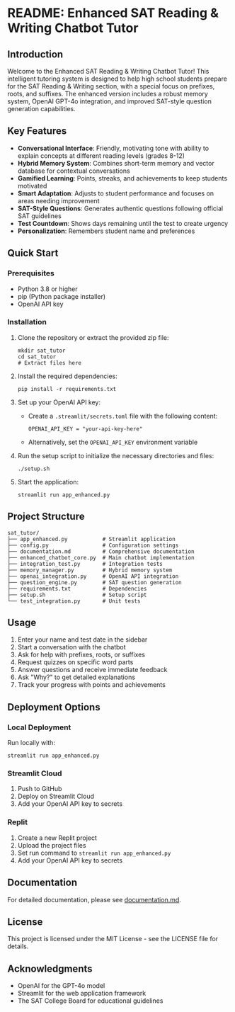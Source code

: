 # README: Enhanced SAT Reading & Writing Chatbot Tutor

## Introduction

Welcome to the Enhanced SAT Reading & Writing Chatbot Tutor! This intelligent tutoring system is designed to help high school students prepare for the SAT Reading & Writing section, with a special focus on prefixes, roots, and suffixes. The enhanced version includes a robust memory system, OpenAI GPT-4o integration, and improved SAT-style question generation capabilities.

## Key Features

- **Conversational Interface**: Friendly, motivating tone with ability to explain concepts at different reading levels (grades 8-12)
- **Hybrid Memory System**: Combines short-term memory and vector database for contextual conversations
- **Gamified Learning**: Points, streaks, and achievements to keep students motivated
- **Smart Adaptation**: Adjusts to student performance and focuses on areas needing improvement
- **SAT-Style Questions**: Generates authentic questions following official SAT guidelines
- **Test Countdown**: Shows days remaining until the test to create urgency
- **Personalization**: Remembers student name and preferences

## Quick Start

### Prerequisites

- Python 3.8 or higher
- pip (Python package installer)
- OpenAI API key

### Installation

1. Clone the repository or extract the provided zip file:
   ```
   mkdir sat_tutor
   cd sat_tutor
   # Extract files here
   ```

2. Install the required dependencies:
   ```
   pip install -r requirements.txt
   ```

3. Set up your OpenAI API key:
   - Create a `.streamlit/secrets.toml` file with the following content:
     ```
     OPENAI_API_KEY = "your-api-key-here"
     ```
   - Alternatively, set the `OPENAI_API_KEY` environment variable

4. Run the setup script to initialize the necessary directories and files:
   ```
   ./setup.sh
   ```

5. Start the application:
   ```
   streamlit run app_enhanced.py
   ```

## Project Structure

```
sat_tutor/
├── app_enhanced.py           # Streamlit application
├── config.py                 # Configuration settings
├── documentation.md          # Comprehensive documentation
├── enhanced_chatbot_core.py  # Main chatbot implementation
├── integration_test.py       # Integration tests
├── memory_manager.py         # Hybrid memory system
├── openai_integration.py     # OpenAI API integration
├── question_engine.py        # SAT question generation
├── requirements.txt          # Dependencies
├── setup.sh                  # Setup script
└── test_integration.py       # Unit tests
```

## Usage

1. Enter your name and test date in the sidebar
2. Start a conversation with the chatbot
3. Ask for help with prefixes, roots, or suffixes
4. Request quizzes on specific word parts
5. Answer questions and receive immediate feedback
6. Ask "Why?" to get detailed explanations
7. Track your progress with points and achievements

## Deployment Options

### Local Deployment

Run locally with:
```
streamlit run app_enhanced.py
```

### Streamlit Cloud

1. Push to GitHub
2. Deploy on Streamlit Cloud
3. Add your OpenAI API key to secrets

### Replit

1. Create a new Replit project
2. Upload the project files
3. Set run command to `streamlit run app_enhanced.py`
4. Add your OpenAI API key to secrets

## Documentation

For detailed documentation, please see [documentation.md](documentation.md).

## License

This project is licensed under the MIT License - see the LICENSE file for details.

## Acknowledgments

- OpenAI for the GPT-4o model
- Streamlit for the web application framework
- The SAT College Board for educational guidelines
